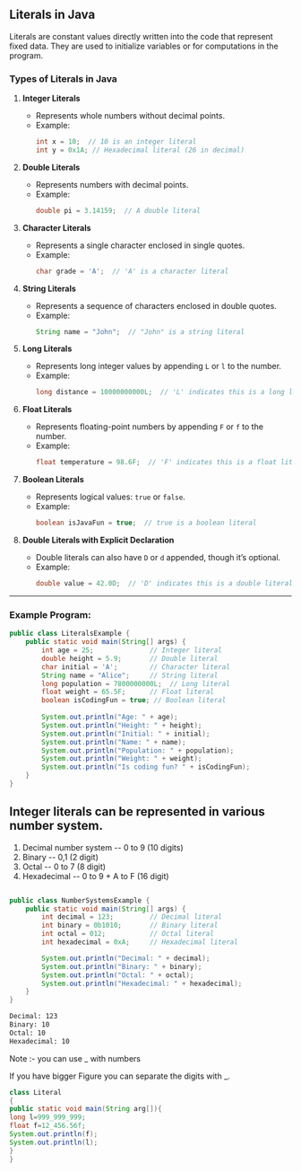 


## Literals in Java  

Literals are constant values directly written into the code that represent fixed data. They are used to initialize variables or for computations in the program.  

### Types of Literals in Java  

1. **Integer Literals**  
   - Represents whole numbers without decimal points.  
   - Example:  
     ```java
     int x = 10;  // 10 is an integer literal
     int y = 0x1A; // Hexadecimal literal (26 in decimal)
     ```

2. **Double Literals**  
   - Represents numbers with decimal points.  
   - Example:  
     ```java
     double pi = 3.14159;  // A double literal
     ```

3. **Character Literals**  
   - Represents a single character enclosed in single quotes.  
   - Example:  
     ```java
     char grade = 'A';  // 'A' is a character literal
     ```

4. **String Literals**  
   - Represents a sequence of characters enclosed in double quotes.  
   - Example:  
     ```java
     String name = "John";  // "John" is a string literal
     ```

5. **Long Literals**  
   - Represents long integer values by appending `L` or `l` to the number.  
   - Example:  
     ```java
     long distance = 10000000000L;  // 'L' indicates this is a long literal
     ```

6. **Float Literals**  
   - Represents floating-point numbers by appending `F` or `f` to the number.  
   - Example:  
     ```java
     float temperature = 98.6F;  // 'F' indicates this is a float literal
     ```

7. **Boolean Literals**  
   - Represents logical values: `true` or `false`.  
   - Example:  
     ```java
     boolean isJavaFun = true;  // true is a boolean literal
     ```

8. **Double Literals with Explicit Declaration**  
   - Double literals can also have `D` or `d` appended, though it’s optional.  
   - Example:  
     ```java
     double value = 42.0D;  // 'D' indicates this is a double literal
     ```

---

### Example Program:  
```java
public class LiteralsExample {
    public static void main(String[] args) {
        int age = 25;              // Integer literal
        double height = 5.9;       // Double literal
        char initial = 'A';        // Character literal
        String name = "Alice";     // String literal
        long population = 7800000000L;  // Long literal
        float weight = 65.5F;      // Float literal
        boolean isCodingFun = true; // Boolean literal
        
        System.out.println("Age: " + age);
        System.out.println("Height: " + height);
        System.out.println("Initial: " + initial);
        System.out.println("Name: " + name);
        System.out.println("Population: " + population);
        System.out.println("Weight: " + weight);
        System.out.println("Is coding fun? " + isCodingFun);
    }
}
```


## Integer literals can be represented in various number system.

1. Decimal number system -- 0 to 9 (10 digits)
2. Binary -- 0,1 (2 digit)
3. Octal -- 0 to 7 (8 digit)
4. Hexadecimal -- 0 to 9 + A to F (16 digit)



```java

public class NumberSystemsExample {
    public static void main(String[] args) {
        int decimal = 123;         // Decimal literal
        int binary = 0b1010;       // Binary literal
        int octal = 012;           // Octal literal
        int hexadecimal = 0xA;     // Hexadecimal literal

        System.out.println("Decimal: " + decimal);
        System.out.println("Binary: " + binary);
        System.out.println("Octal: " + octal);
        System.out.println("Hexadecimal: " + hexadecimal);
    }
}
```

```html
Decimal: 123  
Binary: 10  
Octal: 10  
Hexadecimal: 10  

```


Note :- you can use _ with numbers 


If you have bigger Figure you can separate the digits with _.

```java
class Literal
{
public static void main(String arg[]){
long l=999_999_999;
float f=12_456.56f;
System.out.println(f);
System.out.println(l);
}
}
```












